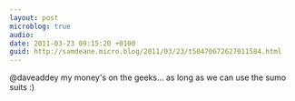 ```yaml
---
layout: post
microblog: true
audio: 
date: 2011-03-23 09:15:20 +0100
guid: http://samdeane.micro.blog/2011/03/23/t50470672627011584.html
---
```

@daveaddey my money's on the geeks... as long as we can use the sumo suits :)
